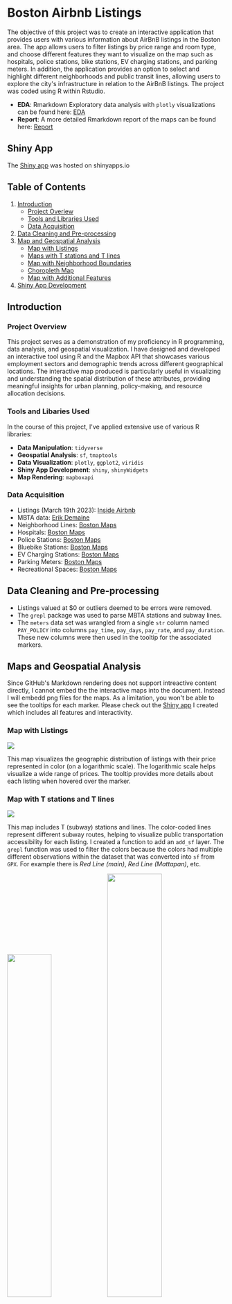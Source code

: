 # Boston Airbnb Listings

The objective of this project was to create an interactive application that provides users with various information about AirBnB listings in the Boston area. The app allows users to filter listings by price range and room type, and choose different features they want to visualize on the map such as hospitals, police stations, bike stations, EV charging stations, and parking meters. In addition, the application provides an option to select and highlight different neighborhoods and public transit lines, allowing users to explore the city's infrastructure in relation to the AirBnB listings. The project was coded using R within Rstudio.

- **EDA**: Rmarkdown Exploratory data analysis with `plotly` visualizations can be found here: [EDA](./2023_eda.Rmd)
- **Report**: A more detailed Rmarkdown report of the maps can be found here: [Report](./2023_maps.Rmd)

## Shiny App

The [Shiny app](https://connoraking.shinyapps.io/boston_listings_app/) was hosted on shinyapps.io

## Table of Contents

1. [Introduction](#introduction)
    - [Project Overiew](#project-overview)
    - [Tools and Libraries Used](#tools-and-libaries-used)
    - [Data Acquisition](#data-acquisition)
2. [Data Cleaning and Pre-processing](#data-cleaning-and-pre-processing)
3. [Map and Geospatial Analysis](maps-and-geospatial-analysis)
    - [Map with Listings](#map-with-listings)
    - [Maps with T stations and T lines](#map-with-t-stations-and-t-lines)
    - [Map with Neighborhood Boundaries](#map-with-neighborhood-boundaries)
    - [Choropleth Map](#choropleth-map)
    - [Map with Additional Features](#map-with-additional-features)
4. [Shiny App Development](#shiny-app-development)


## Introduction

### Project Overview

This project serves as a demonstration of my proficiency in R programming, data analysis, and geospatial visualization. I have designed and developed an interactive tool using R and the Mapbox API that showcases various employment sectors and demographic trends across different geographical locations. The interactive map produced is particularly useful in visualizing and understanding the spatial distribution of these attributes, providing meaningful insights for urban planning, policy-making, and resource allocation decisions.

### Tools and Libaries Used

In the course of this project, I've applied extensive use of various R libraries:

- **Data Manipulation**: `tidyverse`
- **Geospatial Analysis**: `sf`, `tmaptools`
- **Data Visualization**: `plotly`, `ggplot2`, `viridis`
- **Shiny App Development**: `shiny`, `shinyWidgets`
- **Map Rendering**: `mapboxapi`

### Data Acquisition

- Listings (March 19th 2023): [Inside Airbnb](http://insideairbnb.com/get-the-data/)
- MBTA data: [Erik Demaine](http://erikdemaine.org/maps/mbta/)
- Neighborhood Lines: [Boston Maps](https://data.boston.gov/dataset/boston-neighborhoods) 
- Hospitals: [Boston Maps](https://data.boston.gov/dataset/hospitals)
- Police Stations: [Boston Maps](https://data.boston.gov/dataset/boston-police-stations) 
- Bluebike Stations: [Boston Maps](https://data.boston.gov/dataset/blue-bike-stations)
- EV Charging Stations: [Boston Maps](https://data.boston.gov/dataset/charging-stations)
- Parking Meters: [Boston Maps](https://data.boston.gov/dataset/parking-meters)
- Recreational Spaces: [Boston Maps](https://data.boston.gov/dataset/open-space)

## Data Cleaning and Pre-processing

- Listings valued at $0 or outliers deemed to be errors were removed. 
- The `grepl` package was used to parse MBTA stations and subway lines.
- The `meters` data set was wrangled from a single `str` column named `PAY_POLICY` into columns `pay_time`, `pay_days`, `pay_rate`, and `pay_duration`. These new columns were then used in the tooltip for the associated markers.

## Maps and Geospatial Analysis

Since GitHub's Markdown rendering does not support intreactive content directly, I cannot embed the the interactive maps into the document. Instead I will embedd png files for the maps. As a limitation, you won't be able to see the tooltips for each marker. Please check out the [Shiny app](https://connoraking.shinyapps.io/boston_listings_app/) I created which includes all features and interactivity.

### Map with Listings
![](map_pics/p_listings.png)<!-- -->

This map visualizes the geographic distribution of listings with their price represented in color (on a logarithmic scale). The logarithmic scale helps visualize a wide range of prices. The tooltip provides more details about each listing when hovered over the marker. 

### Map with T stations and T lines

![](map_pics/p_lines.png)<!-- -->

This map includes T (subway) stations and lines. The color-coded lines represent different subway routes, helping to visualize public transportation accessibility for each listing. I created a function to add an `add_sf` layer. The `grepl` function was used to filter the colors because the colors had multiple different observations within the dataset that was converted into `sf` from `GPX`. For example there is *Red Line (main)*, *Red Line (Mattapan)*, etc. 

<div>
    <img src="map_pics/boston_sub.png"  width="45%" />
    <img src="map_pics/p_lines.png" width="50%" /> 
</div>

Comparing the official subway map with our map with the subway lines added, we can clearly see that the official map distorts the lines. The official map distorts the lines for a variety of reasons, mostly related to the goal of clarity, readability, and simplicity for the user. 

### Map with Neighborhood Boundaries

![](map_pics/p_neigh.png)<!-- -->

This map displays neighborhood boundaries to provide a clear delineation of different areas within Boston. It also includes a side-by-side boxplot for each neighborhood. The boxplot is ordered in ascending value for the median price of each neighborhood.

### Choropleth Map

![](map_pics/neigh_choro.png)<!-- -->

This map displays the average listing price for each neighborhood. This visualization helps to identify the more expensive and cheaper neighborhoods in Boston. The visualization of mean prices can potentially serve as a proxy for the median household income for each neighborhood as they seem to be correlated with real life context.

### Map with Additional Features

![](map_pics/p_features2.png)<!-- -->

- Within this map I added new markers for police stations, hospitals, Bluebike stations (a bicycle sharing system), electric vehicle charging stations, parking meters, and polygons for open/recreational spaces. 
- The tooltip for the police stations includes the address.
- The tooltip for hospitals includes the name and address.
- The tooltip for Bluebike stations includes the station number, address, and total docks.
- The tooltip for the EV charging stations includes the station name, address, EV network and EV connector.

## Shiny App Development

The interactive map and aforementioned visualizations were encapsulated into a Shiny app. This app allows users to adjust various parameters and observe the immediate impact on the map. The UI features a slider input for price, a check box input for minimum nights, subway line and room type, and then a picker input for map features and neighborhood. Selecting a certain input filters the listings to the appropriate neighborhoods and a corresponding boxplot is formed. The boxplot displayed in the lower left corner is the same boxplot design mentioned in the neighborhood map above. 

### Analysis 

Using the [Shiny app](https://connoraking.shinyapps.io/boston_listings_app/) was hosted on shinyapps.io, there I have made a few key observations.

- The most expensive listings are among the intersections of the subway lines
- Hotel room listings are almost entirely consisted within Downtown.
- There are more hospitals around the more expensive listings. There seems to be a significant lack of neighborhoods within the poorer areas of Boston. Noticeably the neighborhoods of Hyde Park, Mattapan, and Dorchester.
- Police Stations seemed to be evenly spread amongst all of the neighborhoods regardless of listing price.
- EV charging stations are nearly exclusively featured amongst the most expensive listings located near Downtown.
- Only a handful of streets from the data (primarily downtown) contain parking meters.
- The network of Bluebike stations seems to be organically laid out (seemingly equidistant from each other), however, there are definitely more concentrated near downtown Boston.
- There are less open spaces near the more expensive listings (more urbanized).







